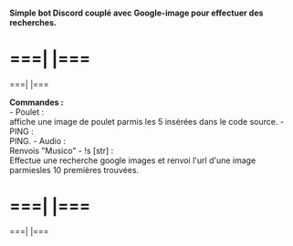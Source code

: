 <h4>Simple bot Discord couplé avec Google-image pour effectuer des recherches.</h4>

===|																			|===
====================================================================================
===|																			|===

<strong>Commandes :</strong><br>
    - Poulet :<br>			affiche une image de poulet parmis les 5 insérées dans le code source.
    - PING :<br>			PING.
    - Audio :<br>			Renvois "Musico"
    - !s [str] :<br>			Effectue une recherche google images et renvoi l'url d'une image parmiesles 10 premières trouvées.

===|																			|===
====================================================================================
===|																			|===
